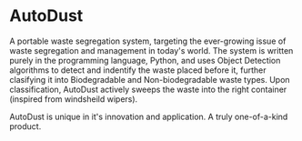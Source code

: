 #  AutoDust 
A portable waste segregation system, targeting the ever-growing issue of waste segregation and management in today's world. The system is written purely in the programming language, Python, and uses Object Detection algorithms to detect and indentify the waste placed before it, further clasifying it into Biodegradable and Non-biodegradable waste types. Upon classification, AutoDust actively sweeps the waste into the right container (inspired from windsheild wipers).

AutoDust is unique in it's innovation and application. A truly one-of-a-kind product.
